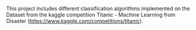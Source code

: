 This project includes different classification algorithms implemented on the Dataset from the kaggle competition Titanic - Machine Learning from Disaster (https://www.kaggle.com/competitions/titanic).
